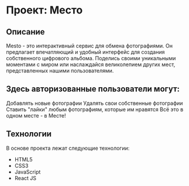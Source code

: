 # Проект: Место 

## Описание
Mesto - это интерактивный сервис для обмена фотографиями. Он предлагает впечатляющий и удобный интерфейс для создания собственного цифрового альбома. Поделись своими уникальными моментами с миром или наслаждайся великолепием других мест, представленных нашими пользователями.

## Здесь авторизованные пользователи могут:

Добавлять новые фотографии
Удалять свои собственные фотографии
Ставить "лайки" любым фотографиям, которые им нравятся
Всё это в одном месте - в Месте!

## Технологии
В основе проекта лежат следующие технологии:

- HTML5
- CSS3
- JavaScript
- React JS